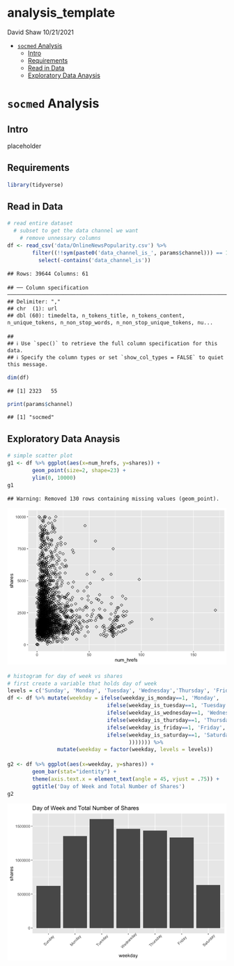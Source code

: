 analysis_template
================
David Shaw
10/21/2021

-   [`socmed` Analysis](#socmed-analysis)
    -   [Intro](#intro)
    -   [Requirements](#requirements)
    -   [Read in Data](#read-in-data)
    -   [Exploratory Data Anaysis](#exploratory-data-anaysis)

# `socmed` Analysis

## Intro

placeholder

## Requirements

``` r
library(tidyverse)
```

## Read in Data

``` r
# read entire dataset
  # subset to get the data channel we want
    # remove unnessary columns
df <- read_csv('data/OnlineNewsPopularity.csv') %>%
        filter((!!sym(paste0('data_channel_is_', params$channel))) == 1) %>%
          select(-contains('data_channel_is'))
```

    ## Rows: 39644 Columns: 61

    ## ── Column specification ──────────────────────────────────────────────────────────────────────────────────────────────────
    ## Delimiter: ","
    ## chr  (1): url
    ## dbl (60): timedelta, n_tokens_title, n_tokens_content, n_unique_tokens, n_non_stop_words, n_non_stop_unique_tokens, nu...

    ## 
    ## ℹ Use `spec()` to retrieve the full column specification for this data.
    ## ℹ Specify the column types or set `show_col_types = FALSE` to quiet this message.

``` r
dim(df)
```

    ## [1] 2323   55

``` r
print(params$channel)
```

    ## [1] "socmed"

## Exploratory Data Anaysis

``` r
# simple scatter plot
g1 <- df %>% ggplot(aes(x=num_hrefs, y=shares)) +
        geom_point(size=2, shape=23) +
        ylim(0, 10000)
g1
```

    ## Warning: Removed 130 rows containing missing values (geom_point).

![](socmed_files/figure-gfm/1_eda-1.png)<!-- -->

``` r
# histogram for day of week vs shares
# first create a variable that holds day of week
levels = c('Sunday', 'Monday', 'Tuesday', 'Wednesday','Thursday', 'Friday', 'Saturday')
df <- df %>% mutate(weekday = ifelse(weekday_is_monday==1, 'Monday', 
                                ifelse(weekday_is_tuesday==1, 'Tuesday',
                                ifelse(weekday_is_wednesday==1, 'Wednesday',
                                ifelse(weekday_is_thursday==1, 'Thursday', 
                                ifelse(weekday_is_friday==1, 'Friday',
                                ifelse(weekday_is_saturday==1, 'Saturday', 'Sunday'
                                       ))))))) %>%
                mutate(weekday = factor(weekday, levels = levels))

g2 <- df %>% ggplot(aes(x=weekday, y=shares)) +
        geom_bar(stat="identity") + 
        theme(axis.text.x = element_text(angle = 45, vjust = .75)) +
        ggtitle('Day of Week and Total Number of Shares')
g2
```

![](socmed_files/figure-gfm/2_eda-1.png)<!-- -->
